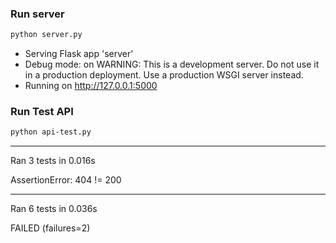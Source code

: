 ### Run server 
```sh
python server.py
```
 * Serving Flask app 'server'
 * Debug mode: on
WARNING: This is a development server. Do not use it in a production deployment. Use a production WSGI server instead.
 * Running on http://127.0.0.1:5000
### Run Test API
```sh
python api-test.py
```
----------------------------------------------------------------------
Ran 3 tests in 0.016s

AssertionError: 404 != 200

----------------------------------------------------------------------
Ran 6 tests in 0.036s

FAILED (failures=2)